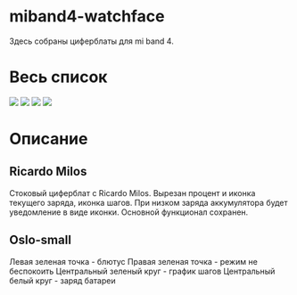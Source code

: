 # miband4-watchface
Здесь собраны циферблаты для mi band 4.

# Весь список


[![](https://github.com/steam3d/miband4-watchface/blob/master/media/default-Ricardo-Milos_packed_animated.gif)](https://github.com/steam3d/miband4-watchface/raw/master/default-Ricardo-Milos/default-Ricardo-Milos_packed.bin)
[![](https://github.com/steam3d/miband4-watchface/blob/master/media/default-Ricardo-Milos_packed_static.png)](https://github.com/steam3d/miband4-watchface/raw/master/default-Ricardo-Milos/default-Ricardo-Milos_packed.bin)
[![](https://github.com/steam3d/miband4-watchface/blob/master/media/oslo-small_packed_animated.gif)](https://github.com/steam3d/miband4-watchface/raw/master/oslo-small/oslo-small_packed.bin)
[![](https://github.com/steam3d/miband4-watchface/blob/master/media/oslo-small_packed_static.png)](https://github.com/steam3d/miband4-watchface/raw/master/oslo-small/oslo-small_packed.bin)


# Описание
## Ricardo Milos
Стоковый циферблат с Ricardo Milos. Вырезан процент и иконка текущего заряда, иконка шагов.
При низком заряда аккумулятора будет уведомление в виде иконки.
Основной функционал сохранен.

## Oslo-small
Левая зеленая точка - блютус
Правая зеленая точка - режим не беспокоить
Центральный зеленый круг - график шагов
Центральный белый круг - заряд батареи
